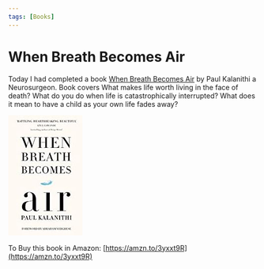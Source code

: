 ```yaml
---
tags: [Books]
---
```


# When Breath Becomes Air
<!--markdownlint-disable MD013 MD029 MD036 MD024 MD033 MD040 MD042 MD001 MD051 MD025 MD052 MD045-->
Today I had completed a book [When Breath Becomes Air](https://amzn.to/3yt4tjr) by Paul Kalanithi a Neurosurgeon. Book covers What makes life worth living in the face of death? What do you do when life is catastrophically interrupted? What does it mean to have a child as your own life fades away?
<!--truncate-->

![](/img/books/breath-becomesair.jpg)

To Buy this book in Amazon: [https://amzn.to/3yxxt9R](https://amzn.to/3yxxt9R)
